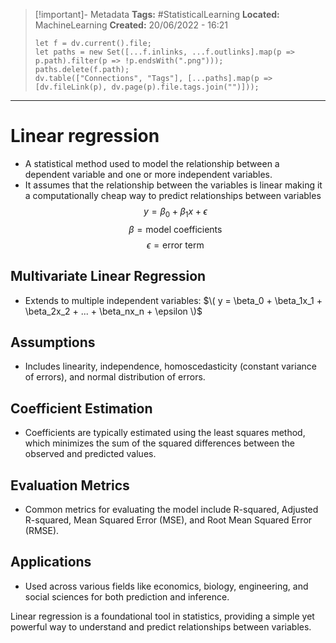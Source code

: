 > [!important]- Metadata
> **Tags:** #StatisticalLearning 
> **Located:** MachineLearning
> **Created:** 20/06/2022 - 16:21
> ```dataviewjs
> let f = dv.current().file;
> let paths = new Set([...f.inlinks, ...f.outlinks].map(p => p.path).filter(p => !p.endsWith(".png")));
> paths.delete(f.path);
> dv.table(["Connections", "Tags"], [...paths].map(p => [dv.fileLink(p), dv.page(p).file.tags.join("")]));
> ```

___
# Linear regression

- A statistical method used to model the relationship between a dependent variable and one or more independent variables. 
- It assumes that the relationship between the variables is linear making it a computationally cheap way to predict relationships between variables 
$$y = \beta_0 + \beta_1x + \epsilon$$
$$\beta=\text{model coefficients}$$
$$\epsilon=\text{error term}$$

## Multivariate Linear Regression
- Extends to multiple independent variables:
  $\( y = \beta_0 + \beta_1x_1 + \beta_2x_2 + ... + \beta_nx_n + \epsilon \)$

## Assumptions
- Includes linearity, independence, homoscedasticity (constant variance of errors), and normal distribution of errors.

## Coefficient Estimation
- Coefficients are typically estimated using the least squares method, which minimizes the sum of the squared differences between the observed and predicted values.

## Evaluation Metrics
- Common metrics for evaluating the model include R-squared, Adjusted R-squared, Mean Squared Error (MSE), and Root Mean Squared Error (RMSE).

## Applications
- Used across various fields like economics, biology, engineering, and social sciences for both prediction and inference.

Linear regression is a foundational tool in statistics, providing a simple yet powerful way to understand and predict relationships between variables.

